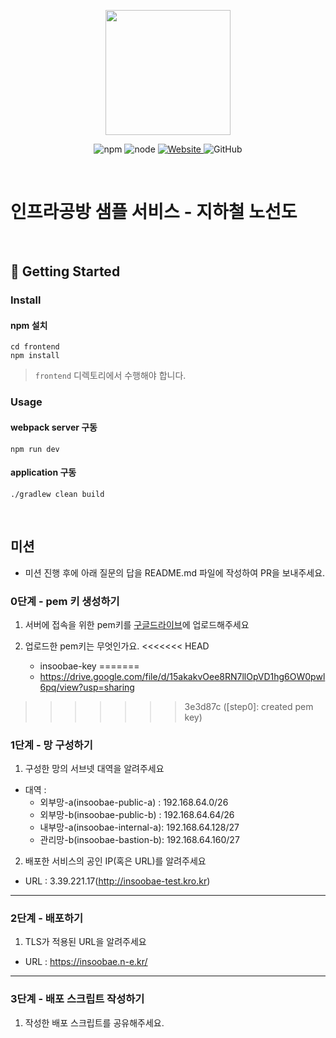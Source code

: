 <p align="center">
    <img width="200px;" src="https://raw.githubusercontent.com/woowacourse/atdd-subway-admin-frontend/master/images/main_logo.png"/>
</p>
<p align="center">
  <img alt="npm" src="https://img.shields.io/badge/npm-%3E%3D%205.5.0-blue">
  <img alt="node" src="https://img.shields.io/badge/node-%3E%3D%209.3.0-blue">
  <a href="https://edu.nextstep.camp/c/R89PYi5H" alt="nextstep atdd">
    <img alt="Website" src="https://img.shields.io/website?url=https%3A%2F%2Fedu.nextstep.camp%2Fc%2FR89PYi5H">
  </a>
  <img alt="GitHub" src="https://img.shields.io/github/license/next-step/atdd-subway-service">
</p>

<br>

# 인프라공방 샘플 서비스 - 지하철 노선도

<br>

## 🚀 Getting Started

### Install
#### npm 설치
```
cd frontend
npm install
```
> `frontend` 디렉토리에서 수행해야 합니다.

### Usage
#### webpack server 구동
```
npm run dev
```
#### application 구동
```
./gradlew clean build
```
<br>

## 미션

* 미션 진행 후에 아래 질문의 답을 README.md 파일에 작성하여 PR을 보내주세요.

### 0단계 - pem 키 생성하기

1. 서버에 접속을 위한 pem키를 [구글드라이브](https://drive.google.com/drive/folders/1dZiCUwNeH1LMglp8dyTqqsL1b2yBnzd1?usp=sharing)에 업로드해주세요

2. 업로드한 pem키는 무엇인가요.
<<<<<<< HEAD
   -  insoobae-key
=======
   -  https://drive.google.com/file/d/15akakvOee8RN7llOpVD1hg6OW0pwl6pq/view?usp=sharing
>>>>>>> 3e3d87c ([step0]: created pem key)

### 1단계 - 망 구성하기
1. 구성한 망의 서브넷 대역을 알려주세요
- 대역 : 
  - 외부망-a(insoobae-public-a) : 192.168.64.0/26
  - 외부망-b(insoobae-public-b) : 192.168.64.64/26
  - 내부망-a(insoobae-internal-a): 192.168.64.128/27
  - 관리망-b(insoobae-bastion-b): 192.168.64.160/27

2. 배포한 서비스의 공인 IP(혹은 URL)를 알려주세요

- URL : 3.39.221.17(http://insoobae-test.kro.kr)



---

### 2단계 - 배포하기
1. TLS가 적용된 URL을 알려주세요

- URL : https://insoobae.n-e.kr/

---

### 3단계 - 배포 스크립트 작성하기

1. 작성한 배포 스크립트를 공유해주세요.


